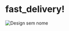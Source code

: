 # fast_delivery!


![Design sem nome](https://user-images.githubusercontent.com/37386568/150808049-1f204dbd-a52d-4979-b4aa-9cb34fce7df7.gif)

